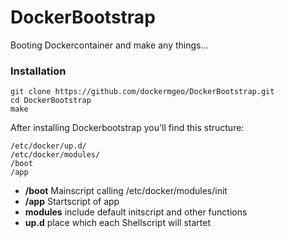 # DockerBootstrap

Booting Dockercontainer and make any things...

### Installation

```
git clone https://github.com/dockermgeo/DockerBootstrap.git
cd DockerBootstrap
make
```

After installing Dockerbootstrap you'll find this structure:

```
/etc/docker/up.d/
/etc/docker/modules/
/boot
/app
```
* **/boot** Mainscript calling /etc/docker/modules/init
* **/app** Startscript of app
* **modules** include default initscript and other functions
* **up.d** place which each Shellscript will startet



